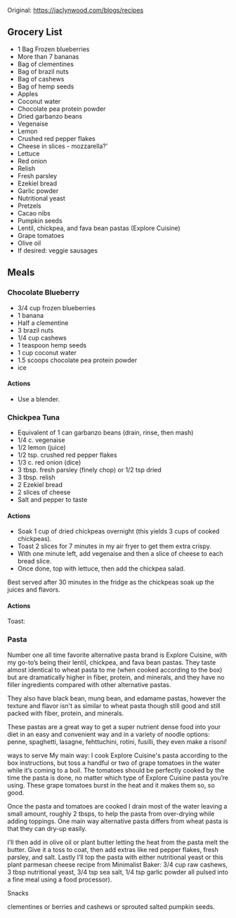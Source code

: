 Original: https://jaclynwood.com/blogs/recipes
## Grocery List
- 1 Bag Frozen blueberries
- More than 7 bananas
- Bag of clementines 
- Bag of brazil nuts
- Bag of cashews
- Bag of hemp seeds
- Apples
- Coconut water
- Chocolate pea protein powder
- Dried garbanzo beans
- Vegenaise
- Lemon
- Crushed red pepper flakes
- Cheese in slices - mozzarella?’
- Lettuce
- Red onion
- Relish
- Fresh parsley
- Ezekiel bread
- Garlic powder
- Nutritional yeast
- Pretzels
- Cacao nibs
- Pumpkin seeds
- Lentil, chickpea, and fava bean pastas (Explore Cuisine)
- Grape tomatoes
- Olive oil
- If desired: veggie sausages

## Meals
### Chocolate Blueberry
- 3/4 cup frozen blueberries
- 1 banana
- Half a clementine
- 3 brazil nuts
- 1/4 cup cashews 
- 1 teaspoon hemp seeds 
- 1 cup coconut water
- 1.5 scoops chocolate pea protein powder
- ice

#### Actions
- Use a blender.

### Chickpea Tuna
- Equivalent of 1 can garbanzo beans (drain, rinse, then mash)
- 1/4 c. vegenaise
- 1/2 lemon (juice)
- 1/2 tsp. crushed red pepper flakes
- 1/3 c. red onion (dice)
- 3 tbsp. fresh parsley (finely chop) or 1/2 tsp dried
- 3 tbsp. relish
- 2 Ezekiel bread
- 2 slices of cheese
- Salt and pepper to taste

#### Actions
- Soak 1 cup of dried chickpeas overnight (this yields 3 cups of cooked chickpeas).
- Toast 2 slices for 7 minutes in my air fryer to get them extra crispy. 
- With one minute left, add vegenaise and then a slice of cheese to each bread slice. 
- Once done, top with lettuce, then add the chickpea salad. 



Best served after 30 minutes in the fridge as the chickpeas soak up the juices and flavors.

#### Actions
Toast: 



### Pasta

Number one all time favorite alternative pasta brand is Explore Cuisine, with my go-to’s being their lentil, chickpea, and fava bean pastas. They taste almost identical to wheat pasta to me (when cooked according to the box) but are dramatically higher in fiber, protein, and minerals, and they have no filler ingredients compared with other alternative pastas. 

They also have black bean, mung bean, and edamame pastas, however the texture and flavor isn't as similar to wheat pasta though still good and still packed with fiber, protein, and minerals. 

These pastas are a great way to get a super nutrient dense food into your diet in an easy and convenient way and in a variety of noodle options: penne, spaghetti, lasagne, fehttuchini, rotini, fusilli, they even make a risoni! 

ways to serve
My main way: I cook Explore Cuisine's pasta according to the box instructions, but toss a handful or two of grape tomatoes in the water while it’s coming to a boil. The tomatoes should be perfectly cooked by the time the pasta is done, no matter which type of Explore Cuisine pasta you’re using. These grape tomatoes burst in the heat and it makes them so, so good. 

Once the pasta and tomatoes are cooked I drain most of the water leaving a small amount, roughly 2 tbsps, to help the pasta from over-drying while adding toppings. One main way alternative pasta differs from wheat pasta is that they can dry-up easily.

I’ll then add in olive oil or plant butter letting the heat from the pasta melt the butter. Give it a toss to coat, then add extras like red pepper flakes, fresh parsley, and salt. Lastly I’ll top the pasta with either nutritional yeast or this plant parmesan cheese recipe from Minimalist Baker: 3/4 cup raw cashews, 3 tbsp nutritional yeast, 3/4 tsp sea salt, 1/4 tsp garlic powder all pulsed into a fine meal using a food processor).

Snacks

 clementines or berries and cashews or sprouted salted pumpkin seeds.
